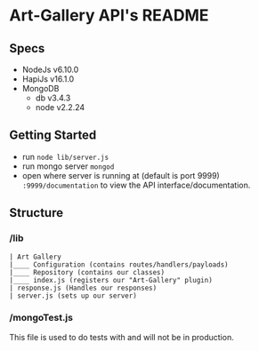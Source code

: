 # Art-Gallery API's README

## Specs
- NodeJs v6.10.0
- HapiJs v16.1.0
- MongoDB 
   * db  v3.4.3
   * node v2.2.24
 
## Getting Started
- run `node lib/server.js`
- run mongo server `mongod`
- open where server is running at (default is port 9999) `:9999/documentation` to view the API interface/documentation.

## Structure

### /lib

```
| Art Gallery
|____ Configuration (contains routes/handlers/payloads)
|____ Repository (contains our classes)
|____ index.js (registers our "Art-Gallery" plugin)
| response.js (Handles our responses)
| server.js (sets up our server)
```
### /mongoTest.js

This file is used to do tests with and will not be in production.

